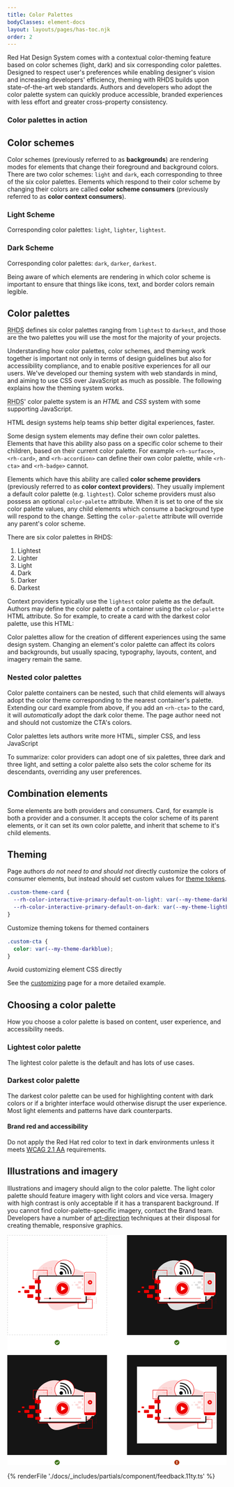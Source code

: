 ```yaml
---
title: Color Palettes
bodyClasses: element-docs
layout: layouts/pages/has-toc.njk
order: 2
---
```

<link rel="stylesheet"
      data-helmet
      href="/assets/packages/@rhds/elements/elements/rh-pagination/rh-pagination-lightdom.css">
<link rel="stylesheet"
      data-helmet
      href="/assets/packages/@rhds/elements/elements/rh-tile/rh-tile-lightdom.css">
<link rel="stylesheet"
      data-helmet
      href="../color-palettes.css">

<script type="module" data-helmet>
  import '@uxdot/elements/uxdot-pattern.js';
  import '@rhds/elements/lib/elements/rh-context-demo/rh-context-demo.js';
  import '@rhds/elements/rh-blockquote/rh-blockquote.js';
  import '@rhds/elements/rh-card/rh-card.js';
  import '@rhds/elements/rh-tabs/rh-tabs.js';
  import '@rhds/elements/rh-tag/rh-tag.js';
  import '@rhds/elements/rh-tile/rh-tile.js';
</script>

Red Hat Design System comes with a contextual color-theming feature based on
color schemes (light, dark) and six corresponding color palettes.  Designed to
respect user's preferences while enabling designer's vision and increasing
developers' efficiency, theming with RHDS builds upon state-of-the-art web
standards. Authors and developers who adopt the color palette system can quickly
produce accessible, branded experiences with less effort and greater
cross-property consistency.

<uxdot-pattern id="elements-grid" no-code-tabs src="../patterns/collage.html">
  <h3 slot="heading">Color palettes in action</h3>
</uxdot-pattern>

## Color schemes
<a id="backgrounds-and-theme-tokens"></a>
<a id="backgrounds"></a>

Color schemes (previously referred to as **backgrounds**) are rendering modes 
for elements that change their foreground and background colors. There are two 
color schemes: `light` and `dark`, each corresponding to three of the six color 
palettes. Elements which respond to their color scheme by changing their colors 
are called **color scheme consumers** (previously referred to as **color context 
consumers**).

<div class="surface-grid">
  <rh-card class="icon-card" color-palette="lightest">
    <rh-icon slot="header" set="ui" icon="light-mode"></rh-icon>
    <h3 slot="header">Light Scheme</h3>
    <p>Corresponding color palettes: <code>light</code>, <code>lighter</code>, <code>lightest</code>.</p>
  </rh-card>
  <rh-card class="icon-card" color-palette="darkest">
    <rh-icon slot="header" set="ui" icon="dark-mode"></rh-icon>
    <h3 slot="header">Dark Scheme</h3>
    <p>Corresponding color palettes: <code>dark</code>, <code>darker</code>, <code>darkest</code>.</p>
  </rh-card>
</div>

Being aware of which elements are rendering in which color scheme is important 
to ensure that things like icons, text, and border colors remain legible.

## Color palettes
<a id="what-are-color-palettes"></a>
<a id="how-color-palettes-work"></a>

<abbr title="red hat design system">RHDS</abbr> defines six color palettes
ranging from `lightest` to `darkest`, and those are the two palettes you will
use the most for the majority of your projects.

Understanding how color palettes, color schemes, and theming work together is
important not only in terms of design guidelines but also for accessibility
compliance, and to enable positive experiences for all our users. We've
developed our theming system with web standards in mind, and aiming to use CSS
over JavaScript as much as possible. The following explains how the theming
system works.

<abbr title="red hat design system">RHDS</abbr>' color palette system is an
*HTML* and *CSS* system with some supporting JavaScript.

<rh-card class="pullquote-card right">
  <rh-blockquote>HTML design systems help teams ship better digital experiences,
    faster.</rh-blockquote>
</rh-card>

Some design system elements may define their own color palettes. Elements that
have this ability also pass on a specific color scheme to their children, based
on their current color palette. For example `<rh-surface>`, `<rh-card>`, and
`<rh-accordion>` can define their own color palette, while `<rh-cta>` and
`<rh-badge>` cannot.

Elements which have this ability are called **color scheme providers** 
(previously referred to as **color context providers**). They usually implement 
a default color palette (e.g. `lightest`). Color scheme providers must also 
possess an optional `color-palette` attribute. When it is set to one of the six 
color palette values, any child elements which consume a background type will 
respond to the change. Setting the `color-palette` attribute will override any 
parent's color scheme.

There are six color palettes in RHDS:

<ol class="color-palette-grid">
  <li><rh-surface color-palette="lightest">Lightest</rh-surface></li>
  <li><rh-surface color-palette="lighter">Lighter</rh-surface></li>
  <li><rh-surface color-palette="light">Light</rh-surface></li>
  <li><rh-surface color-palette="dark">Dark</rh-surface></li>
  <li><rh-surface color-palette="darker">Darker</rh-surface></li>
  <li><rh-surface color-palette="darkest">Darkest</rh-surface></li>
</ol>

Context providers typically use the `lightest` color palette as the default.
Authors may define the color palette of a container using the `color-palette`
HTML attribute. So for example, to create a card with the darkest color palette,
use this HTML:

<uxdot-pattern class="card-snippet-grid"
               src="../patterns/card-default-vs-set-palette.html"
               full-height="">
</uxdot-pattern>

Color palettes allow for the creation of different experiences using the same 
design system. Changing an element's color palette can affect its colors and 
backgrounds, but usually spacing, typography, layouts, content, and imagery 
remain the same.

### Nested color palettes

Color palette containers can be nested, such that child elements will always 
adopt the color theme corresponding to the nearest container's palette.
Extending our card example from above, if you add an
`<rh-cta>` to the card, it will *automatically* adopt the dark color theme. The
page author need not and should not customize the CTA's colors.

<uxdot-pattern class="card-snippet-grid"
               src="../patterns/card-child-consumers.html"
               full-height="">
</uxdot-pattern>

<rh-card class="pullquote-card right">
  <rh-blockquote>Color palettes lets authors write more HTML, simpler CSS, and
    less JavaScript</rh-blockquote>
</rh-card>

To summarize: color providers can adopt one of six palettes, three dark and
three light, and setting a color palette also sets the color scheme for its
descendants, overriding any user preferences.

## Combination elements

Some elements are both providers and consumers. Card, for example is both a
provider and a consumer. It accepts the color scheme of its parent elements, or
it can set its own color palette, and inherit that scheme to it's child elements.

<uxdot-pattern class="card-snippet-grid"
               src="../patterns/card-consumer-provider.html"
               full-height="">
</uxdot-pattern>

## Theming

<rh-alert>

  Page authors *do not need to and should not* directly customize the
  colors of consumer elements, but instead should set custom values for [theme
  tokens][theming].

</rh-alert>

<rh-card>

<uxdot-best-practice variant="do">

```css rhcodeblock {slot=image}
.custom-theme-card {
  --rh-color-interactive-primary-default-on-light: var(--my-theme-darkblue);
  --rh-color-interactive-primary-default-on-dark: var(--my-theme-lightblue);
}
```

Customize theming tokens for themed containers

</uxdot-best-practice>
<uxdot-best-practice variant="dont">

```css rhcodeblock {slot=image}
.custom-cta {
  color: var(--my-theme-darkblue);
}
```

Avoid customizing element CSS directly

</uxdot-best-practice>

</rh-card>

See the [customizing](../customizing/) page for a more detailed example.

## Choosing a color palette

How you choose a color palette is based on content, user experience, and
accessibility needs.

### Lightest color palette

The lightest color palette is the default and has lots of use cases.

### Darkest color palette

The darkest color palette can be used for highlighting content with dark colors
or if a brighter interface would otherwise disrupt the user experience. Most
light elements and patterns have dark counterparts.

<rh-alert state="warning">
  <h4 slot="header">Brand red and accessibility</h4>

  Do not apply the Red Hat red color to text in dark environments unless it
  meets [WCAG 2.1 AA][wcag21aa] requirements.

</rh-alert>

## Illustrations and imagery

Illustrations and imagery should align to the color palette. The light color
palette should feature imagery with light colors and vice versa. Imagery with
high contrast is only acceptable if it has a transparent background. If you
cannot find color-palette-specific imagery, contact the Brand team. Developers
have a number of [art-direction][artdirection] techniques at their disposal for
creating themable, responsive graphics.

<uxdot-example>
  <img alt="correct uses of an illustration with a transparent background and one illustration incorrectly using a white background on a surface with a dark color palette area"
       src="illustrations-and-imagery.png">
</uxdot-example>

{% renderFile './docs/_includes/partials/component/feedback.11ty.ts' %}

[contact]: https://github.com/RedHat-UX/red-hat-design-system/discussions
[artdirection]: /theming/developers/#art-direction
[theming]: /theming/customizing/
[wcag21aa]: https://www.w3.org/WAI/WCAG21/Understanding/

